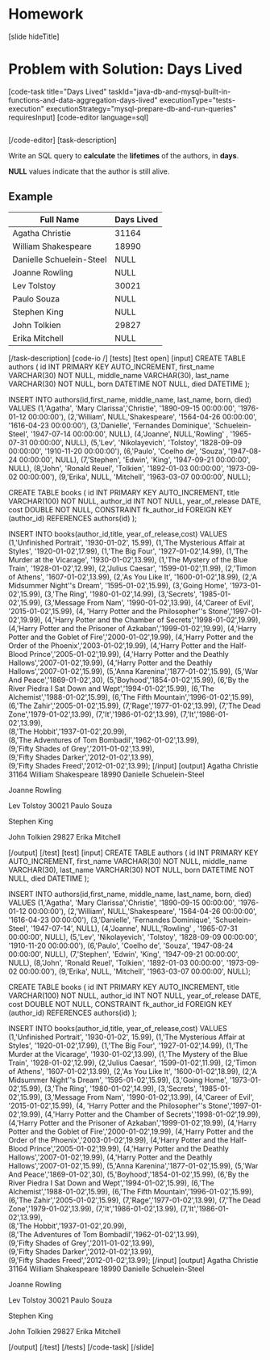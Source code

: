 # Homework

[slide hideTitle]

# Problem with Solution: Days Lived
[code-task title="Days Lived" taskId="java-db-and-mysql-built-in-functions-and-data-aggregation-days-lived" executionType="tests-execution" executionStrategy="mysql-prepare-db-and-run-queries" requiresInput]
[code-editor language=sql]
```

```
[/code-editor]
[task-description]

Write an SQL query to **calculate** the **lifetimes** of the authors, in **days**. 

**NULL** values indicate that the author is still alive.  

## Example

| Full Name | Days Lived |
| --- | --- |
| Agatha Christie | 31164 |
| William Shakespeare | 18990 |
| Danielle Schuelein-Steel | NULL |
| Joanne Rowling | NULL |
| Lev Tolstoy | 30021 |
| Paulo Souza | NULL |
| Stephen King | NULL |
| John Tolkien | 29827 |
| Erika Mitchell | NULL |

[/task-description]
[code-io /]
[tests]
[test open]
[input]
CREATE TABLE authors (
	id INT PRIMARY KEY AUTO_INCREMENT,
	first_name VARCHAR(30) NOT NULL,
	middle_name VARCHAR(30),
	last_name VARCHAR(30) NOT NULL,
	born DATETIME NOT NULL,
	died DATETIME
);

INSERT INTO authors(id,first_name, middle_name, last_name, born, died) VALUES
	(1,'Agatha', 'Mary Clarissa','Christie', '1890-09-15 00:00:00', '1976-01-12 00:00:00'),
	(2,'William', NULL,'Shakespeare', '1564-04-26 00:00:00', '1616-04-23 00:00:00'),
	(3,'Danielle', 'Fernandes Dominique', 'Schuelein-Steel', '1947-07-14 00:00:00', NULL),
	(4,'Joanne', NULL,'Rowling' , '1965-07-31 00:00:00', NULL),
	(5,'Lev', 'Nikolayevich', 'Tolstoy', '1828-09-09 00:00:00', '1910-11-20 00:00:00'),
	(6,'Paulo', 'Coelho de', 'Souza', '1947-08-24 00:00:00', NULL),
	(7,'Stephen', 'Edwin', 'King', '1947-09-21 00:00:00', NULL),
	(8,'John', 'Ronald Reuel', 'Tolkien', '1892-01-03 00:00:00', '1973-09-02 00:00:00'),
	(9,'Erika', NULL, 'Mitchell', '1963-03-07 00:00:00', NULL);
	
CREATE TABLE books (
	id INT PRIMARY KEY AUTO_INCREMENT,
	title VARCHAR(100) NOT NULL,
	author_id INT NOT NULL,
	year_of_release DATE,
	cost DOUBLE NOT NULL,
	CONSTRAINT fk_author_id FOREIGN KEY (author_id) REFERENCES authors(id)
);

INSERT INTO books(author_id,title, year_of_release,cost) VALUES
	(1,'Unfinished Portrait', '1930-01-02', 15.99),
	(1,'The Mysterious Affair at Styles', '1920-01-02',17.99),
	(1,'The Big Four', '1927-01-02',14.99),
	(1,'The Murder at the Vicarage', '1930-01-02',13.99),
	(1,'The Mystery of the Blue Train', '1928-01-02',12.99),
	(2,'Julius Caesar', '1599-01-02',11.99),
	(2,'Timon of Athens', '1607-01-02',13.99),
	(2,'As You Like It', '1600-01-02',18.99),
	(2,'A Midsummer Night''s Dream', '1595-01-02',15.99),
	(3,'Going Home', '1973-01-02',15.99),
	(3,'The Ring', '1980-01-02',14.99),
	(3,'Secrets', '1985-01-02',15.99),
	(3,'Message From Nam', '1990-01-02',13.99),
	(4,'Career of Evil', '2015-01-02',15.99),
	(4, 'Harry Potter and the Philosopher''s Stone','1997-01-02',19.99),
	(4,'Harry Potter and the Chamber of Secrets','1998-01-02',19.99),
	(4,'Harry Potter and the Prisoner of Azkaban','1999-01-02',19.99),
	(4,'Harry Potter and the Goblet of Fire','2000-01-02',19.99),
	(4,'Harry Potter and the Order of the Phoenix','2003-01-02',19.99),
	(4,'Harry Potter and the Half-Blood Prince','2005-01-02',19.99),
	(4,'Harry Potter and the Deathly Hallows','2007-01-02',19.99),
	(4,'Harry Potter and the Deathly Hallows','2007-01-02',15.99),
	(5,'Anna Karenina','1877-01-02',15.99),
	(5,'War And Peace','1869-01-02',30),
	(5,'Boyhood','1854-01-02',15.99),
	(6,'By the River Piedra I Sat Down and Wept','1994-01-02',15.99),
	(6,'The Alchemist','1988-01-02',15.99),
	(6,'The Fifth Mountain','1996-01-02',15.99),
	(6,'The Zahir','2005-01-02',15.99),
	(7,'Rage','1977-01-02',13.99),
	(7,'The Dead Zone','1979-01-02',13.99),
	(7,'It','1986-01-02',13.99),
	(7,'It','1986-01-02',13.99),	
	(8,'The Hobbit','1937-01-02',20.99),	
	(8,'The Adventures of Tom Bombadil','1962-01-02',13.99),	
	(9,'Fifty Shades of Grey','2011-01-02',13.99),	
	(9,'Fifty Shades Darker','2012-01-02',13.99),	
	(9,'Fifty Shades Freed','2012-01-02',13.99);
[/input]
[output]
Agatha Christie
31164
William Shakespeare
18990
Danielle Schuelein-Steel

Joanne Rowling

Lev Tolstoy
30021
Paulo Souza

Stephen King

John Tolkien
29827
Erika Mitchell

[/output]
[/test]
[test]
[input]
CREATE TABLE authors (
	id INT PRIMARY KEY AUTO_INCREMENT,
	first_name VARCHAR(30) NOT NULL,
	middle_name VARCHAR(30),
	last_name VARCHAR(30) NOT NULL,
	born DATETIME NOT NULL,
	died DATETIME
);

INSERT INTO authors(id,first_name, middle_name, last_name, born, died) VALUES
	(1,'Agatha', 'Mary Clarissa','Christie', '1890-09-15 00:00:00', '1976-01-12 00:00:00'),
	(2,'William', NULL,'Shakespeare', '1564-04-26 00:00:00', '1616-04-23 00:00:00'),
	(3,'Danielle', 'Fernandes Dominique', 'Schuelein-Steel', '1947-07-14', NULL),
	(4,'Joanne', NULL,'Rowling' , '1965-07-31 00:00:00', NULL),
	(5,'Lev', 'Nikolayevich', 'Tolstoy', '1828-09-09 00:00:00', '1910-11-20 00:00:00'),
	(6,'Paulo', 'Coelho de', 'Souza', '1947-08-24 00:00:00', NULL),
	(7,'Stephen', 'Edwin', 'King', '1947-09-21 00:00:00', NULL),
	(8,'John', 'Ronald Reuel', 'Tolkien', '1892-01-03 00:00:00', '1973-09-02 00:00:00'),
	(9,'Erika', NULL, 'Mitchell', '1963-03-07 00:00:00', NULL);
	
CREATE TABLE books (
	id INT PRIMARY KEY AUTO_INCREMENT,
	title VARCHAR(100) NOT NULL,
	author_id INT NOT NULL,
	year_of_release DATE,
	cost DOUBLE NOT NULL,
	CONSTRAINT fk_author_id FOREIGN KEY (author_id) REFERENCES authors(id)
);

INSERT INTO books(author_id,title, year_of_release,cost) VALUES
	(1,'Unfinished Portrait', '1930-01-02', 15.99),
	(1,'The Mysterious Affair at Styles', '1920-01-02',17.99),
	(1,'The Big Four', '1927-01-02',14.99),
	(1,'The Murder at the Vicarage', '1930-01-02',13.99),
	(1,'The Mystery of the Blue Train', '1928-01-02',12.99),
	(2,'Julius Caesar', '1599-01-02',11.99),
	(2,'Timon of Athens', '1607-01-02',13.99),
	(2,'As You Like It', '1600-01-02',18.99),
	(2,'A Midsummer Night''s Dream', '1595-01-02',15.99),
	(3,'Going Home', '1973-01-02',15.99),
	(3,'The Ring', '1980-01-02',14.99),
	(3,'Secrets', '1985-01-02',15.99),
	(3,'Message From Nam', '1990-01-02',13.99),
	(4,'Career of Evil', '2015-01-02',15.99),
	(4, 'Harry Potter and the Philosopher''s Stone','1997-01-02',19.99),
	(4,'Harry Potter and the Chamber of Secrets','1998-01-02',19.99),
	(4,'Harry Potter and the Prisoner of Azkaban','1999-01-02',19.99),
	(4,'Harry Potter and the Goblet of Fire','2000-01-02',19.99),
	(4,'Harry Potter and the Order of the Phoenix','2003-01-02',19.99),
	(4,'Harry Potter and the Half-Blood Prince','2005-01-02',19.99),
	(4,'Harry Potter and the Deathly Hallows','2007-01-02',19.99),
	(4,'Harry Potter and the Deathly Hallows','2007-01-02',15.99),
	(5,'Anna Karenina','1877-01-02',15.99),
	(5,'War And Peace','1869-01-02',30),
	(5,'Boyhood','1854-01-02',15.99),
	(6,'By the River Piedra I Sat Down and Wept','1994-01-02',15.99),
	(6,'The Alchemist','1988-01-02',15.99),
	(6,'The Fifth Mountain','1996-01-02',15.99),
	(6,'The Zahir','2005-01-02',15.99),
	(7,'Rage','1977-01-02',13.99),
	(7,'The Dead Zone','1979-01-02',13.99),
	(7,'It','1986-01-02',13.99),
	(7,'It','1986-01-02',13.99),	
	(8,'The Hobbit','1937-01-02',20.99),	
	(8,'The Adventures of Tom Bombadil','1962-01-02',13.99),	
	(9,'Fifty Shades of Grey','2011-01-02',13.99),	
	(9,'Fifty Shades Darker','2012-01-02',13.99),	
	(9,'Fifty Shades Freed','2012-01-02',13.99);
[/input]
[output]
Agatha Christie
31164
William Shakespeare
18990
Danielle Schuelein-Steel

Joanne Rowling

Lev Tolstoy
30021
Paulo Souza

Stephen King

John Tolkien
29827
Erika Mitchell

[/output]
[/test]
[/tests]
[/code-task]
[/slide]